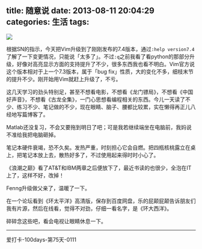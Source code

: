 title: 随意说
date: 2013-08-11 20:04:29
categories:	生活
tags:
---
![](http://ww1.sinaimg.cn/large/5e8cb366jw1e7izrwrnzlj20p00h7jtw.jpg)

<!--more-->

根据SN的指示，今天把Vim升级到了刚刚发布的7.4版本，通过`:help version7.4`了解了一下变更情况，只能说「太多了」。不过`:q`之前我看了看python的那部分升级，好像对高亮显示方面的支持提升了不少，很多东西我也看不明白。Vim官方说这个版本相对于上一个7.3版本，属于「bug fix」性质，大的变化不多，细枝末节的提升不少。刚开始用Vim就赶上升级了，不亏。

这几天学习的劲头特别足，甚至不想看电影，不想看《龙门镖局》，不想看《中国好声音》，不想看《古龙全集》，一门心思想看编程相关的东西。今儿一天读了不少、练习不少、笔记做的不少，现在眼睛、脑子、腰都比较累，实在懒得再正儿八经地写篇博客了。

Matlab还没复习，不会又要拖到明日了吧；可是我若继续端坐在电脑前，我妈说不准给我把电脑砸掉。

笔记本硬件衰竭，恐不久矣。发热严重，时刻担心它会自燃。把四瓶核桃露立在桌上，把笔记本放上去，散热好多了，不过使用起来得时时小心了。

《浪潮之巅》看了AT&T和IBM两章之后便放下了，最近书读的也很少，全泡在IT上了，这样不好，改掉！

Fenng升级做父亲了，温暖了一下。

在一个论坛看到《环太平洋》高清版，保存到百度网盘，乐的屁颠屁颠告诉朋友们我有片源，然后在线看，觉得不对劲，仔细一看名字，是《环大西洋》。

碎碎念这些吧，看会电视让眼睛休息一下。

---

爱打卡-100days-第75天-0111
